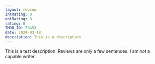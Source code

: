 ```yaml
---
layout: review
intRating: 8
entRating: 8
rating: 8
TMDB_ID: 70453
date: 2024-03-18
description: This is a description
---
```


This is a test description. Reviews are only a few sentences. I am not a capable writer.
